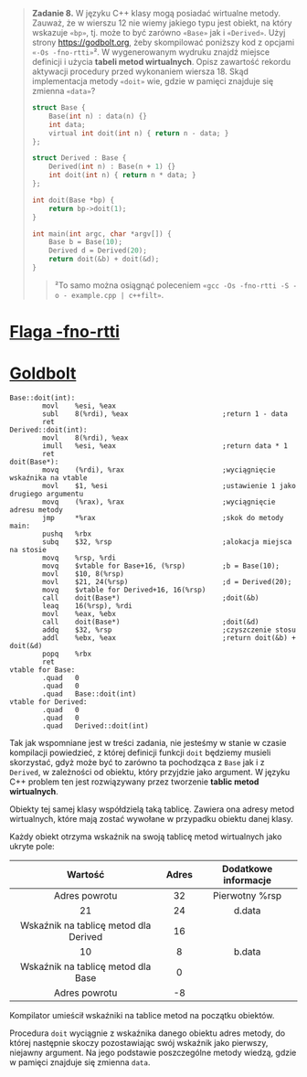 > **Zadanie 8.** W języku C++ klasy mogą posiadać wirtualne metody. Zauważ, że w wierszu $12$ nie wiemy jakiego typu jest obiekt, na który wskazuje `«bp»`, tj. może to być zarówno `«Base»` jak i `«Derived»`. Użyj strony https://godbolt.org, żeby skompilować poniższy kod z opcjami `«-Os -fno-rtti»`². W wygenerowanym wydruku znajdź miejsce definicji i użycia **tabeli metod wirtualnych**. Opisz zawartość rekordu aktywacji procedury przed wykonaniem wiersza $18$. Skąd implementacja metody `«doit»` wie, gdzie w pamięci znajduje się zmienna `«data»`?
> ```c
> struct Base {
>     Base(int n) : data(n) {}
>     int data;
>     virtual int doit(int n) { return n - data; }
> };
> 
> struct Derived : Base {
>     Derived(int n) : Base(n + 1) {}
>     int doit(int n) { return n * data; }
> };
> 
> int doit(Base *bp) {
>     return bp->doit(1);
> }
> 
> int main(int argc, char *argv[]) {
>     Base b = Base(10);
>     Derived d = Derived(20);
>     return doit(&b) + doit(&d);
> }
> ```
>> ²To samo można osiągnąć poleceniem `«gcc -Os -fno-rtti -S -o - example.cpp | c++filt»`.

# [Flaga -fno-rtti](https://gcc.gnu.org/onlinedocs/gcc-4.4.7/gcc/C_002b_002b-Dialect-Options.html)
# [Goldbolt](https://godbolt.org/z/KoKs598WY)

```assembly
Base::doit(int):
        movl    %esi, %eax
        subl    8(%rdi), %eax                       ;return 1 - data
        ret
Derived::doit(int):
        movl    8(%rdi), %eax
        imull   %esi, %eax                          ;return data * 1
        ret
doit(Base*):
        movq    (%rdi), %rax                        ;wyciągnięcie wskaźnika na vtable
        movl    $1, %esi                            ;ustawienie 1 jako drugiego argumentu
        movq    (%rax), %rax                        ;wyciągnięcie adresu metody
        jmp     *%rax                               ;skok do metody
main:
        pushq   %rbx
        subq    $32, %rsp                           ;alokacja miejsca na stosie
        movq    %rsp, %rdi
        movq    $vtable for Base+16, (%rsp)         ;b = Base(10);
        movl    $10, 8(%rsp)
        movl    $21, 24(%rsp)                       ;d = Derived(20);
        movq    $vtable for Derived+16, 16(%rsp)
        call    doit(Base*)                         ;doit(&b)
        leaq    16(%rsp), %rdi
        movl    %eax, %ebx
        call    doit(Base*)                         ;doit(&d)
        addq    $32, %rsp                           ;czyszczenie stosu
        addl    %ebx, %eax                          ;return doit(&b) + doit(&d)
        popq    %rbx
        ret
vtable for Base:
        .quad   0
        .quad   0
        .quad   Base::doit(int)
vtable for Derived:
        .quad   0
        .quad   0
        .quad   Derived::doit(int)
```

Tak jak wspomniane jest w treści zadania, nie jesteśmy w stanie w czasie kompilacji powiedzieć, z której definicji funkcji `doit` będziemy musieli skorzystać, gdyż może być to zarówno ta pochodząca z `Base` jak i z `Derived`, w zależności od obiektu, który przyjdzie jako argument. W języku C++ problem ten jest rozwiązywany przez tworzenie **tablic metod wirtualnych**.

Obiekty tej samej klasy współdzielą taką tablicę. Zawiera ona adresy metod wirtualnych, które mają zostać wywołane w przypadku obiektu danej klasy.

Każdy obiekt otrzyma wskaźnik na swoją tablicę metod wirtualnych jako ukryte pole:

|                Wartość                | Adres | Dodatkowe informacje |
|:-------------------------------------:|:-----:|:--------------------:|
|             Adres powrotu             |   32  |    Pierwotny %rsp    |
|                   21                  |   24  |        d.data        |
| Wskaźnik na tablicę metod dla Derived |   16  |                      |
|                   10                  |   8   |        b.data        |
|   Wskaźnik na tablicę metod dla Base  |   0   |                      |
|             Adres powrotu             |   -8  |                      |

Kompilator umieścił wskaźniki na tablice metod na początku obiektów.

Procedura `doit` wyciągnie z wskaźnika danego obiektu adres metody, do której następnie skoczy pozostawiając swój wskaźnik jako pierwszy, niejawny argument. Na jego podstawie poszczególne metody wiedzą, gdzie w pamięci znajduje się zmienna `data`.